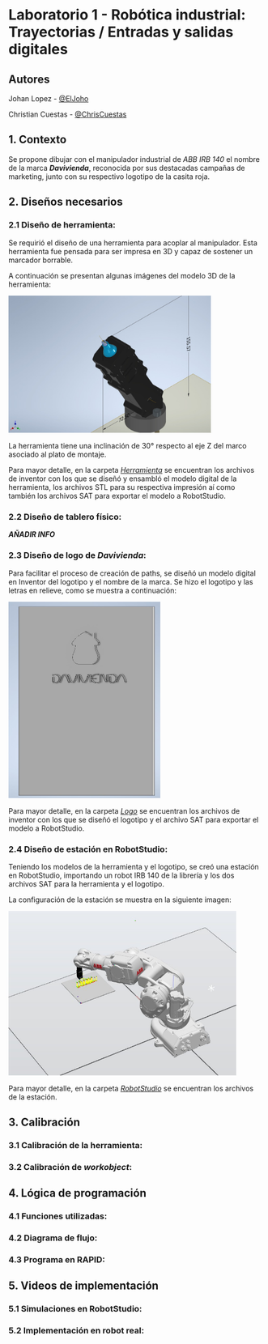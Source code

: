 # Laboratorio 1 - Robótica industrial: Trayectorias / Entradas y salidas digitales

## Autores

Johan Lopez - [@ElJoho](https://github.com/ElJoho)

Christian Cuestas - [@ChrisCuestas](https://github.com/ChrisCuestas)

## __1. Contexto__

Se propone dibujar con el manipulador industrial de *ABB IRB 140* el nombre de la marca __*Davivienda*__, reconocida por sus destacadas campañas de marketing, junto con su respectivo logotipo de la casita roja.

## __2. Diseños necesarios__

### __2.1 Diseño de herramienta:__

Se requirió el diseño de una herramienta para acoplar al manipulador. Esta herramienta fue pensada para ser impresa en 3D y capaz de sostener un marcador borrable.

A continuación se presentan algunas imágenes del modelo 3D de la herramienta:

<img src="./Imagenes/Tool3D.jpg" alt="Dimensiones de la herramienta - Modelo 3D" width="400">

La herramienta tiene una inclinación de 30° respecto al eje Z del marco asociado al plato de montaje.

Para mayor detalle, en la carpeta [*Herramienta*](./Herramienta) se encuentran los archivos de inventor con los que se diseñó y ensambló el modelo digital de la herramienta, los archivos STL para su respectiva impresión aí como también  los archivos SAT para exportar el modelo a RobotStudio.

### __2.2 Diseño de tablero físico:__

__*AÑADIR INFO*__

### __2.3 Diseño de logo de *Davivienda*:__

Para facilitar el proceso de creación de paths, se diseñó un modelo digital en Inventor del logotipo y el nombre de la marca. Se hizo  el logotipo y las letras en relieve, como se muestra a continuación:

<img src="./Imagenes/Logo3D.jpg" alt="Logotipo y letras en relieve - Modelo 3D" width="300">

Para mayor detalle, en la carpeta [*Logo*](./Logo) se encuentran los archivos de inventor con los que se diseñó el logotipo y el archivo SAT para exportar el modelo a RobotStudio.

### __2.4 Diseño de estación en RobotStudio:__

Teniendo los modelos de la herramienta y el logotipo, se creó una estación en RobotStudio, importando un robot IRB 140 de la librería y los dos archivos SAT para la herramienta y el logotipo.

La configuración de la estación se muestra en la siguiente imagen:

<img src="./Imagenes/EstacionRS-3D.jpg" alt="Confirguración de la estación en RobotStudio" width="450">

Para mayor detalle, en la carpeta [*RobotStudio*](./RobotStudio) se encuentran los archivos de la estación.

## __3. Calibración__

### __3.1 Calibración de la herramienta:__

### __3.2 Calibración de _workobject_:__

## __4. Lógica de programación__

### __4.1 Funciones utilizadas:__

### __4.2 Diagrama de flujo:__

### __4.3 Programa en RAPID:__

## __5. Videos de implementación__

### __5.1 Simulaciones en RobotStudio:__

### __5.2 Implementación en robot real:__

